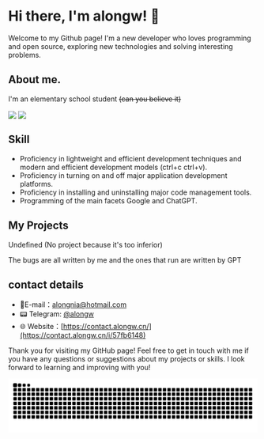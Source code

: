 # Hi there, I'm alongw! 👋

Welcome to my Github page! I'm a new developer who loves programming and open source, exploring new technologies and solving interesting problems.

## About me.

I'm an elementary school student ~~(can you believe it)~~

<p>
      <img
        src="https://github-readme-stats.vercel.app/api?username=alongw&show_icons=true&theme=buefy&include_all_commits=true&count_private=true"
        style="height: 200px"
        align="center"
      />
      <img
        src="https://github-readme-stats.vercel.app/api/top-langs/?username=alongw&layout=compact&card_width=320"
        height="200"
        align="center"
      />
    </p>

## Skill

- Proficiency in lightweight and efficient development techniques and modern and efficient development models (ctrl+c ctrl+v).
- Proficiency in turning on and off major application development platforms.
- Proficiency in installing and uninstalling major code management tools.
- Programming of the main facets Google and ChatGPT.

## My Projects

Undefined (No project because it's too inferior)  

The bugs are all written by me and the ones that run are written by GPT

## contact details

- 📧E-mail：[alongnia@hotmail.com](mailto:alongnia@hotmail.com)
- 📟 Telegram: [@alongw](https://alongnya.t.me/)
- 🌐 Website：[https://contact.alongw.cn/](https://contact.alongw.cn/i/57fb6148)

Thank you for visiting my GitHub page! Feel free to get in touch with me if you have any questions or suggestions about my projects or skills. I look forward to learning and improving with you!


<picture>
  <source media="(prefers-color-scheme: dark)" srcset="https://raw.githubusercontent.com/alongw/alongw/snakes/github-contribution-grid-snake-dark.svg">
  <source media="(prefers-color-scheme: light)" srcset="https://raw.githubusercontent.com/alongw/alongw/snakes/github-contribution-grid-snake.svg">
  <img alt="github contribution grid snake animation" src="https://raw.githubusercontent.com/alongw/alongw/snakes/github-contribution-grid-snake.svg">
</picture>
